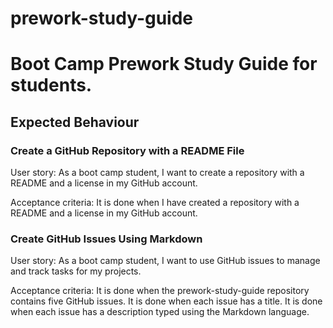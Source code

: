 # prework-study-guide

# Boot Camp Prework Study Guide for students.

## Expected Behaviour

### Create a GitHub Repository with a README File

User story:
    As a boot camp student, I want to create a repository with a README and a license in my GitHub account.

Acceptance criteria:
    It is done when I have created a repository with a README and a license in my GitHub account.

### Create GitHub Issues Using Markdown

User story:
    As a boot camp student, I want to use GitHub issues to manage and track tasks for my projects.
  
Acceptance criteria:
    It is done when the prework-study-guide repository contains five GitHub issues.
    It is done when each issue has a title.
    It is done when each issue has a description typed using the Markdown language.
